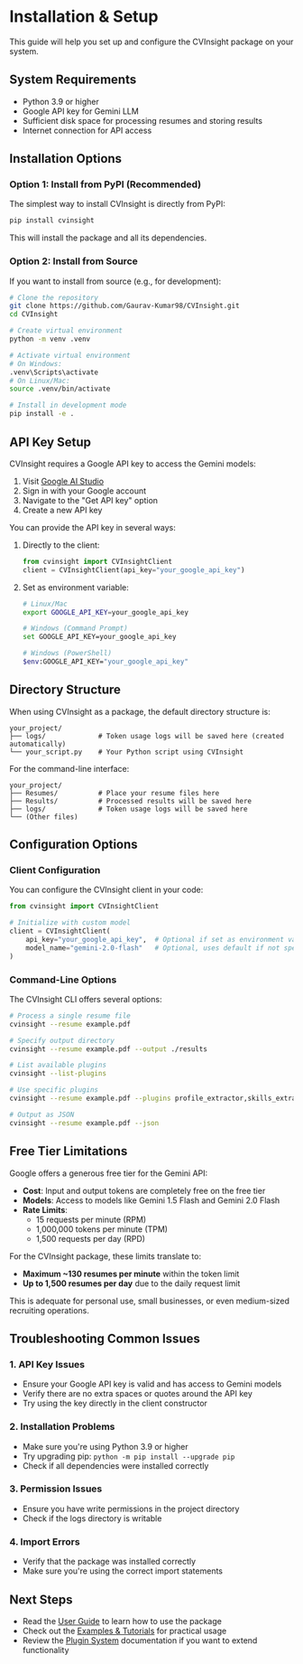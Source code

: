 # Installation & Setup

This guide will help you set up and configure the CVInsight package on your system.

## System Requirements

- Python 3.9 or higher
- Google API key for Gemini LLM
- Sufficient disk space for processing resumes and storing results
- Internet connection for API access

## Installation Options

### Option 1: Install from PyPI (Recommended)

The simplest way to install CVInsight is directly from PyPI:

```bash
pip install cvinsight
```

This will install the package and all its dependencies.

### Option 2: Install from Source

If you want to install from source (e.g., for development):

```bash
# Clone the repository
git clone https://github.com/Gaurav-Kumar98/CVInsight.git
cd CVInsight

# Create virtual environment
python -m venv .venv

# Activate virtual environment
# On Windows:
.venv\Scripts\activate
# On Linux/Mac:
source .venv/bin/activate

# Install in development mode
pip install -e .
```

## API Key Setup

CVInsight requires a Google API key to access the Gemini models:

1. Visit [Google AI Studio](https://makersuite.google.com/)
2. Sign in with your Google account
3. Navigate to the "Get API key" option
4. Create a new API key

You can provide the API key in several ways:

1. Directly to the client:
   ```python
   from cvinsight import CVInsightClient
   client = CVInsightClient(api_key="your_google_api_key")
   ```

2. Set as environment variable:
   ```bash
   # Linux/Mac
   export GOOGLE_API_KEY=your_google_api_key
   
   # Windows (Command Prompt)
   set GOOGLE_API_KEY=your_google_api_key
   
   # Windows (PowerShell)
   $env:GOOGLE_API_KEY="your_google_api_key"
   ```

## Directory Structure

When using CVInsight as a package, the default directory structure is:

```
your_project/
├── logs/             # Token usage logs will be saved here (created automatically)
└── your_script.py    # Your Python script using CVInsight
```

For the command-line interface:

```
your_project/
├── Resumes/          # Place your resume files here
├── Results/          # Processed results will be saved here
├── logs/             # Token usage logs will be saved here
└── (Other files)
```

## Configuration Options

### Client Configuration

You can configure the CVInsight client in your code:

```python
from cvinsight import CVInsightClient

# Initialize with custom model
client = CVInsightClient(
    api_key="your_google_api_key",  # Optional if set as environment variable
    model_name="gemini-2.0-flash"   # Optional, uses default if not specified
)
```

### Command-Line Options

The CVInsight CLI offers several options:

```bash
# Process a single resume file
cvinsight --resume example.pdf

# Specify output directory
cvinsight --resume example.pdf --output ./results

# List available plugins
cvinsight --list-plugins

# Use specific plugins
cvinsight --resume example.pdf --plugins profile_extractor,skills_extractor

# Output as JSON
cvinsight --resume example.pdf --json
```

## Free Tier Limitations

Google offers a generous free tier for the Gemini API:

- **Cost**: Input and output tokens are completely free on the free tier
- **Models**: Access to models like Gemini 1.5 Flash and Gemini 2.0 Flash
- **Rate Limits**:
  - 15 requests per minute (RPM)
  - 1,000,000 tokens per minute (TPM)
  - 1,500 requests per day (RPD)

For the CVInsight package, these limits translate to:
- **Maximum ~130 resumes per minute** within the token limit
- **Up to 1,500 resumes per day** due to the daily request limit

This is adequate for personal use, small businesses, or even medium-sized recruiting operations.

## Troubleshooting Common Issues

### 1. API Key Issues

- Ensure your Google API key is valid and has access to Gemini models
- Verify there are no extra spaces or quotes around the API key
- Try using the key directly in the client constructor

### 2. Installation Problems

- Make sure you're using Python 3.9 or higher
- Try upgrading pip: `python -m pip install --upgrade pip`
- Check if all dependencies were installed correctly

### 3. Permission Issues

- Ensure you have write permissions in the project directory
- Check if the logs directory is writable

### 4. Import Errors

- Verify that the package was installed correctly
- Make sure you're using the correct import statements

## Next Steps

- Read the [User Guide](User-Guide) to learn how to use the package
- Check out the [Examples & Tutorials](Examples-and-Tutorials) for practical usage
- Review the [Plugin System](Plugin-System) documentation if you want to extend functionality 